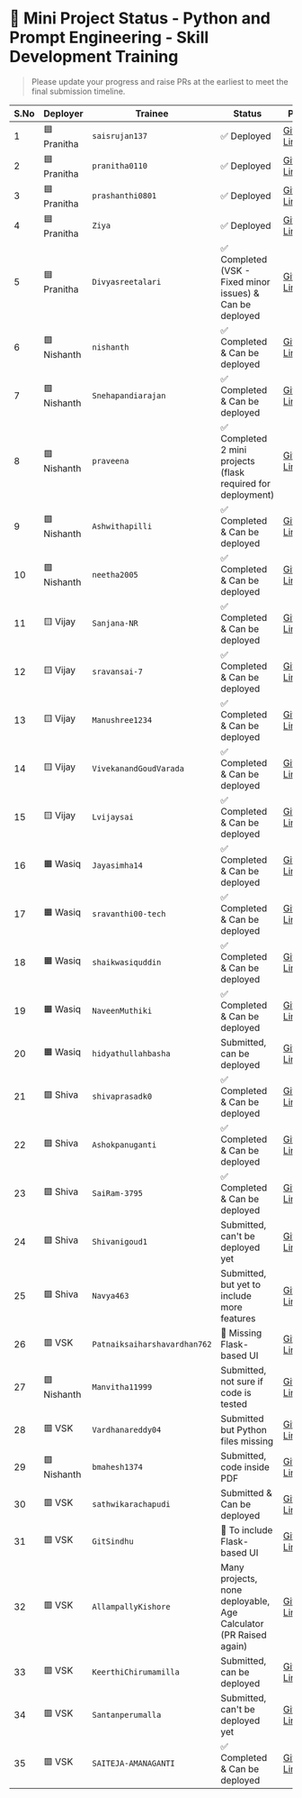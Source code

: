 # 🌟 Mini Project Status - Python and Prompt Engineering - Skill Development Training

> Please update your progress and raise PRs at the earliest to meet the final submission timeline.

| **S.No** | **Deployer** | **Trainee**                  | **Status**                                                  | **Path**                                                                                                                                                                               |
| -------- | ------------ | ---------------------------- | ----------------------------------------------------------- | -------------------------------------------------------------------------------------------------------------------------------------------------------------------------------------- |
| 1        | 🟦 Pranitha  | `saisrujan137`               | ✅ Deployed                               | [GitHub Link](https://github.com/saikrishnavadali05/SSSSO-RR-District-Skill-Development-Training/tree/master/may_2025_contributions/PY-M-27_Venkatapuram_Sai_Srujan_Submissions)                              |
| 2        | 🟦 Pranitha  | `pranitha0110`               | ✅ Deployed                               | [GitHub Link](https://github.com/saikrishnavadali05/SSSSO-RR-District-Skill-Development-Training/tree/master/may_2025_contributions/PY-F-142_V%20Pranitha_submission)                                         |
| 3        | 🟦 Pranitha  | `prashanthi0801`             | ✅ Deployed                               | [GitHub Link](https://github.com/saikrishnavadali05/SSSSO-RR-District-Skill-Development-Training/tree/master/may_2025_contributions/PY-F-143_V.Sai_Prashanthi_submission)                                     |
| 4        | 🟦 Pranitha  | `Ziya`                       | ✅ Deployed                               | [GitHub Link](https://github.com/saikrishnavadali05/SSSSO-RR-District-Skill-Development-Training/tree/master/may_2025_contributions/PY-F-127_Ziya_Samreen_submission/mini-project)                            |
| 5        | 🟦 Pranitha  | `Divyasreetalari`            | ✅ Completed (VSK - Fixed minor issues) & Can be deployed    | [GitHub Link](https://github.com/saikrishnavadali05/SSSSO-RR-District-Skill-Development-Training/tree/master/may_2025_contributions/PY-F-102_divyasreetalari_submission/triviaquiz_flask)                     |
| 6        | 🟩 Nishanth  | `nishanth`                   | ✅ Completed & Can be deployed                               | [GitHub Link](https://github.com/saikrishnavadali05/SSSSO-RR-District-Skill-Development-Training/tree/master/may_2025_contributions/PY-M-58_Nishanth_Thula_Submission/Mini_Project/typing_speed_tester_flask) |
| 7        | 🟩 Nishanth  | `Snehapandiarajan`           | ✅ Completed & Can be deployed                               | [GitHub Link](https://github.com/saikrishnavadali05/SSSSO-RR-District-Skill-Development-Training/tree/master/may_2025_contributions/PY-F-112_Sneha_P_submission)                                              |
| 8        | 🟩 Nishanth  | `praveena`                   | ✅ Completed 2 mini projects (flask required for deployment) | [GitHub Link](https://github.com/saikrishnavadali05/SSSSO-RR-District-Skill-Development-Training/tree/master/may_2025_contributions/PY-F-118_Praveena_Submission)                                             |
| 9        | 🟩 Nishanth  | `Ashwithapilli`              | ✅ Completed & Can be deployed                               | [GitHub Link](https://github.com/saikrishnavadali05/SSSSO-RR-District-Skill-Development-Training/tree/master/may_2025_contributions/PY-F-100_PILLY%20ASHWITHA_Submission)                                     |
| 10       | 🟩 Nishanth  | `neetha2005`                 | ✅ Completed & Can be deployed                               | [GitHub Link](https://github.com/saikrishnavadali05/SSSSO-RR-District-Skill-Development-Training/tree/master/may_2025_contributions/PY_F_149_T_Neetha_Srivalli_submission)                                    |
| 11       | 🟨 Vijay     | `Sanjana-NR`                 | ✅ Completed & Can be deployed                               | [GitHub Link](https://github.com/saikrishnavadali05/SSSSO-RR-District-Skill-Development-Training/tree/master/may_2025_contributions/PY-F-122_SANJANA.%20NEELARENTA_Submission)                                |
| 12       | 🟨 Vijay     | `sravansai-7`                | ✅ Completed & Can be deployed                               | [GitHub Link](https://github.com/saikrishnavadali05/SSSSO-RR-District-Skill-Development-Training/tree/master/may_2025_contributions/PY-M-51_Thadishetty%20Sravan%20Sai_submission)                            |
| 13       | 🟨 Vijay     | `Manushree1234`              | ✅ Completed & Can be deployed                               | [GitHub Link](https://github.com/saikrishnavadali05/SSSSO-RR-District-Skill-Development-Training/tree/master/may_2025_contributions/PY_F_136_Manushree_Adla_submissions)                                      |
| 14       | 🟨 Vijay     | `VivekanandGoudVarada`       | ✅ Completed & Can be deployed                               | [GitHub Link](https://github.com/saikrishnavadali05/SSSSO-RR-District-Skill-Development-Training/tree/master/may_2025_contributions/PY-M-14_Vivekanand%20Goud%20Varada_submission)                            |
| 15       | 🟨 Vijay     | `Lvijaysai`                  | ✅ Completed & Can be deployed                               | [GitHub Link](https://github.com/saikrishnavadali05/SSSSO-RR-District-Skill-Development-Training/tree/master/may_2025_contributions/PY-M-59_Loke%20Vijaysai_Submission)                                       |
| 16       | 🟧 Wasiq     | `Jayasimha14`                | ✅ Completed & Can be deployed                               | [GitHub Link](https://github.com/saikrishnavadali05/SSSSO-RR-District-Skill-Development-Training/tree/master/may_2025_contributions/Jayasimha_submission/BMI_Flask_Project)                                   |
| 17       | 🟧 Wasiq     | `sravanthi00-tech`           | ✅ Completed & Can be deployed                               | [GitHub Link](https://github.com/saikrishnavadali05/SSSSO-RR-District-Skill-Development-Training/tree/master/may_2025_contributions/PY-M-103%20Mirampali%20Sravanthi)                                         |
| 18       | 🟧 Wasiq     | `shaikwasiquddin`            | ✅ Completed & Can be deployed                               | [GitHub Link](https://github.com/saikrishnavadali05/SSSSO-RR-District-Skill-Development-Training/tree/master/may_2025_contributions/ShaikWasiq_submission)                                                    |
| 19       | 🟧 Wasiq     | `NaveenMuthiki`              | ✅ Completed & Can be deployed                               | [GitHub Link](https://github.com/saikrishnavadali05/SSSSO-RR-District-Skill-Development-Training/tree/master/may_2025_contributions/PY-M-33_Naveen)                                                           |
| 20       | 🟧 Wasiq     | `hidyathullahbasha`          | Submitted, can be deployed                                  | [GitHub Link](https://github.com/saikrishnavadali05/SSSSO-RR-District-Skill-Development-Training/tree/master/may_2025_contributions/PY-M-Hidyatullah-Basha)                                                   |
| 21       | 🟪 Shiva     | `shivaprasadk0`              | ✅ Completed & Can be deployed                               | [GitHub Link](https://github.com/saikrishnavadali05/SSSSO-RR-District-Skill-Development-Training/tree/master/may_2025_contributions/Shiva_Prasad_Katukojula)                                                  |
| 22       | 🟪 Shiva     | `Ashokpanuganti`             | ✅ Completed & Can be deployed                               | [GitHub Link](https://github.com/saikrishnavadali05/SSSSO-RR-District-Skill-Development-Training/tree/master/may_2025_contributions/PY-M-71_PANUGANTI%20ASHOK)                                                |
| 23       | 🟪 Shiva     | `SaiRam-3795`                | ✅ Completed & Can be deployed                               | [GitHub Link](https://github.com/saikrishnavadali05/SSSSO-RR-District-Skill-Development-Training/tree/master/may_2025_contributions/PY-M-53_E.%20V.%20S.%20SAI%20RAM_Submission)                              |
| 24       | 🟪 Shiva     | `Shivanigoud1`               | Submitted, can't be deployed yet                            | [GitHub Link](https://github.com/saikrishnavadali05/SSSSO-RR-District-Skill-Development-Training/tree/master/may_2025_contributions/PY-F-139-Shivani_Bandaru)                                                 |
| 25       | 🟪 Shiva     | `Navya463`                   | Submitted, but yet to include more features                 | [GitHub Link](https://github.com/saikrishnavadali05/SSSSO-RR-District-Skill-Development-Training/tree/master/may_2025_contributions/PY-F-140_Anthati%20Navyasri_submission)                                   |
| 26       | 🟥 VSK       | `Patnaiksaiharshavardhan762` | 🔧 Missing Flask-based UI                                   | [GitHub Link](https://github.com/saikrishnavadali05/SSSSO-RR-District-Skill-Development-Training/tree/master/may_2025_contributions/PY-M-32_Patnaik%20Sai%20Harsha%20Vardhan_submission)                      |
| 27       | 🟩 Nishanth       | `Manvitha11999`              | Submitted, not sure if code is tested                       | [GitHub Link](https://github.com/saikrishnavadali05/SSSSO-RR-District-Skill-Development-Training/tree/master/may_2025_contributions/PY-F-119_Rajury%20Manvitha)                                               |
| 28       | 🟥 VSK       | `Vardhanareddy04`            | Submitted but Python files missing                          | [GitHub Link](https://github.com/saikrishnavadali05/SSSSO-RR-District-Skill-Development-Training/tree/master/may_2025_contributions/PY-F-93_B%20Vardhana_submission)                                          |
| 29       | 🟩 Nishanth      | `bmahesh1374`                | Submitted, code inside PDF                                  | [GitHub Link](https://github.com/saikrishnavadali05/SSSSO-RR-District-Skill-Development-Training/tree/master/may_2025_contributions/PY-M-39_B%20Mahesh_submission)                                            |
| 30       | 🟥 VSK       | `sathwikarachapudi`          | Submitted & Can be deployed                                 | [GitHub Link](https://github.com/saikrishnavadali05/SSSSO-RR-District-Skill-Development-Training/tree/master/may_2025_contributions/PY-F-108_Rachapudi%20V%20V%20S%20L%20K%20S%20Sathwika)                    |
| 31       | 🟥 VSK       | `GitSindhu`                  | 🔧 To include Flask-based UI                                | [GitHub Link](https://github.com/saikrishnavadali05/SSSSO-RR-District-Skill-Development-Training/tree/master/may_2025_contributions/PY-F-141_Sindhuri_Contribution)                                           |
| 32       | 🟥 VSK       | `AllampallyKishore`          | Many projects, none deployable, Age Calculator (PR Raised again)                              | [GitHub Link](https://github.com/saikrishnavadali05/SSSSO-RR-District-Skill-Development-Training/tree/master/may_2025_contributions/PY_M_158_Allampally%20Kishore)                                            |
| 33       | 🟥 VSK       | `KeerthiChirumamilla`        | Submitted, can be deployed                                  | [GitHub Link](https://github.com/saikrishnavadali05/SSSSO-RR-District-Skill-Development-Training/tree/master/may_2025_contributions/PY-F-146_G%20Sai%20Praharshitha_Submission)                               |
| 34       | 🟥 VSK       | `Santanperumalla`            | Submitted, can't be deployed yet                            | [GitHub Link](https://github.com/saikrishnavadali05/SSSSO-RR-District-Skill-Development-Training/tree/master/may_2025_contributions/PY_M_09_PERUMALLA_SANTAN_NARAYANA_SAI)                                    |
| 35       | 🟥 VSK       | `SAITEJA-AMANAGANTI`            |  ✅ Completed & Can be deployed                            | [GitHub Link](https://github.com/saikrishnavadali05/SSSSO-RR-District-Skill-Development-Training/tree/master/may_2025_contributions/PY-M-16_SAI_TEJA_AMANAGANTI_SUBMISSION)                                    |
